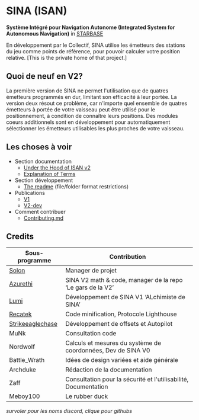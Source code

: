 # SINA (ISAN)
**Système Intégré pour Navigation Autonome (Integrated System for Autonomous Navigation)** in [STARBASE](https://www.starbasegame.com/)

En développement par le Collectif, SINA utilise les émetteurs des stations du jeu comme points de référence, pour pouvoir calculer votre position relative. [This is the private home of that project.]

## Quoi de neuf en V2?

La première version de SINA ne permet l'utilisation que de quatres émetteurs programmés en dur, limitant son efficacité à leur portée. La version deux résout ce problème, car n'importe quel ensemble de quatres émetteurs à portée de votre vaisseau peut être utilisé pour le positionnement, à condition de connaître leurs positions. Des modules coeurs additionnels sont en développement pour automatiquement sélectionner les émetteurs utilisables les plus proches de votre vaisseau.

## Les choses à voir
 
 - Section documentation
    - [Under the Hood of ISAN v2](Documentation/Core/README.md)
    - [Explanation of Terms](Documentation/README.md)
 - Section développement
    - [The readme](Development/README.md) (file/folder format restrictions)
 - Publications
    - [V1](Releases/V1)
    - [V2-dev](Releases/V2-dev)
 - Comment contribuer
    - [Contributing.md](Contributing.md)

## Credits

| Sous-programme | Contribution |
|-|-|
|[Solon](https://github.com/1Solon "Solon#4472 on Discord")|Manager de projet
|[Azurethi](https://github.com/Azurethi "Azurethi#0789 on Discord")|SINA V2 math & code, manager de la repo ‘Le gars de la V2’
|[Lumi](https://github.com/Lumi-Virtual "Lumi Virtual#9704 on Discord")|Développement de SINA V1 ‘ALchimiste de SINA’
|[Recatek](https://github.com/Recatek "Recatek#1707 on Discord")|Code minification, Protocole Lighthouse
|[Strikeeaglechase](# "Strikeeaglechase#0001 on discord")|Développement de offsets et Autopilot
|MuNk|Consultation code
|Nordwolf|Calculs et mesures du système de coordonnées, Dev de SINA V0
|Battle_Wrath|Idées de design variées et aide générale|
|Archduke|Rédaction de la documentation|
|Zaff|Consultation pour la sécurité et l'utilisabilité, Documentation|
|Meboy100|Le rubber duck|

*survoler pour les noms discord, clique pour githubs*


